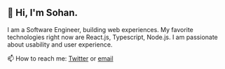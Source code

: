 ## 👋 Hi, I'm Sohan.

I am a Software Engineer, building web experiences. My favorite technologies right now are React.js, Typescript, Node.js. I am passionate about usability and user experience.

📫 How to reach me: [Twitter](https://twitter.com/samiulhsohan) or [email](mailto:samiulhsohan@gmail.com)
